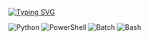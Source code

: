 [![Typing SVG](https://readme-typing-svg.demolab.com/?lines=CaliNux;Software,+AI,+Malware+Research)](https://git.io/typing-svg)

![Python](https://img.shields.io/badge/-Python-black?style=flat-square&logo=python)
![PowerShell](https://img.shields.io/badge/-PowerShell-black?style=flat-square&logo=powershell)
![Batch](https://img.shields.io/badge/-Batch-black?style=flat-square&logo=windows-terminal)
![Bash](https://img.shields.io/badge/-Bash-black?style=flat-square&logo=gnu-bash)


